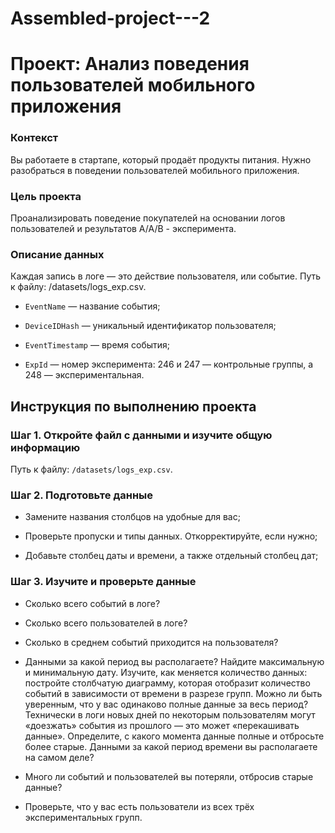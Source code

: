 # Assembled-project---2
# Проект: Анализ поведения пользователей мобильного приложения
### Контекст
Вы работаете в стартапе, который продаёт продукты питания. Нужно разобраться в поведении пользователей мобильного приложения.
### Цель проекта
Проанализировать поведение покупателей на основании логов пользователей и результатов А/А/В - эксперимента.
### Описание данных
Каждая запись в логе — это действие пользователя, или событие.
Путь к файлу: /datasets/logs_exp.csv.

* `EventName` — название события;

* `DeviceIDHash` — уникальный идентификатор пользователя;

* `EventTimestamp` — время события;

* `ExpId` — номер эксперимента: 246 и 247 — контрольные группы, а 248 — экспериментальная.

## Инструкция по выполнению проекта
### Шаг 1. Откройте файл с данными и изучите общую информацию  
Путь к файлу: `/datasets/logs_exp.csv`.

### Шаг 2. Подготовьте данные
* Замените названия столбцов на удобные для вас;

* Проверьте пропуски и типы данных. Откорректируйте, если нужно;

* Добавьте столбец даты и времени, а также отдельный столбец дат;

### Шаг 3. Изучите и проверьте данные

* Сколько всего событий в логе?

* Сколько всего пользователей в логе?

* Сколько в среднем событий приходится на пользователя?

* Данными за какой период вы располагаете? Найдите максимальную и минимальную дату. Изучите, как меняется количество данных: постройте столбчатую диаграмму, которая отобразит количество событий в зависимости от времени в разрезе групп. Можно ли быть уверенным, что у вас одинаково полные данные за весь период? Технически в логи новых дней по некоторым пользователям могут «доезжать» события из прошлого — это может «перекашивать данные». Определите, с какого момента данные полные и отбросьте более старые. Данными за какой период времени вы располагаете на самом деле?

* Много ли событий и пользователей вы потеряли, отбросив старые данные?

* Проверьте, что у вас есть пользователи из всех трёх экспериментальных групп.
